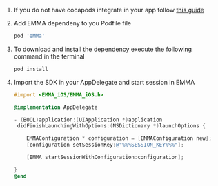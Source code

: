 1. If you do not have cocapods integrate in your app follow <a target="_blank" rel="nofollow" href="https://guides.cocoapods.org/using/getting-started.html#toc_3">this guide</a>

2. Add EMMA dependeny to you Podfile file

   ```ruby
   pod 'eMMa'
   ```

3. To download and install the dependency execute the following command in the terminal

   ```bash
   pod install
   ```

4. Import the SDK in your AppDelegate and start session in EMMA

   ```objectivec
   #import <EMMA_iOS/EMMA_iOS.h>

   @implementation AppDelegate

   - (BOOL)application:(UIApplication *)application
   	didFinishLaunchingWithOptions:(NSDictionary *)launchOptions {

       EMMAConfiguration * configuration = [EMMAConfiguration new];
       [configuration setSessionKey:@"%%%SESSION_KEY%%%"];

       [EMMA startSessionWithConfiguration:configuration];

   }
   @end

   ```
